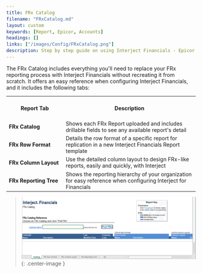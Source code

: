 ```yaml
---
title: FRx Catalog
filename: "FRxCatalog.md"
layout: custom
keywords: [Report, Epicor, Accounts]
headings: []
links: ["/images/Config/FRxCatalog.png"]
description: Step by step guide on using Interject Financials - Epicor financial report templates.
---
```


The FRx Catalog includes everything you'll need to replace your FRx reporting process with Interject Financials without recreating it from scratch. It offers an easy reference when configuring Interject Financials, and it includes the following tabs:

<table>
    <tr>
        <th><h4>Report Tab</h4></th>
        <th><h4>Description</h4></th>
    </tr>
        <tr>
            <td width="30%">
                <span style="font-weight:bold">FRx Catalog</span>  
            </td>
            <td>
                Shows each FRx Report uploaded and includes drillable fields to see any available report's detail  
            </td>
        </tr>
        <tr>
            <td width="30%">
                <span style="font-weight:bold">FRx Row Format</span>
            </td>
            <td>
                Details the row format of a specific report for replication in a new Interject Financials Report template  
            </td>
        </tr>
        <tr>
            <td width="30%">
                <span style="font-weight:bold">FRx Column Layout</span>
            </td>
            <td>
                Use the detailed column layout to design FRx-like reports, easily and quickly, with Interject 
            </td>
        </tr>
        <tr>
            <td width="30%">
                <span style="font-weight:bold">FRx Reporting Tree</span>
            </td>
            <td>
                Shows the reporting hierarchy of your organization for easy reference when configuring Interject for Financials
            </td>
        </tr>
</table>

> 
>
> ![Transaction Report 1](/images/Config/FRxCatalog.png){: .center-image }
>
>
>
>
